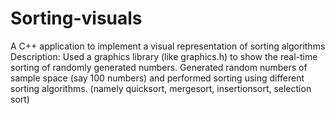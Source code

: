 # Sorting-visuals
A C++ application to implement a visual representation of sorting algorithms 
Description: Used a graphics library (like graphics.h) to show the real-time sorting of randomly generated numbers. Generated random numbers of sample space (say 100 numbers) and performed sorting using different sorting algorithms. (namely quicksort, mergesort, insertionsort, selection sort)
